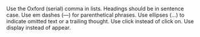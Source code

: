 Use the Oxford (serial) comma in lists.
Headings should be in sentence case.
Use em dashes (&mdash;) for parenthetical phrases.
Use ellipses (&hellip;) to indicate omitted text or a trailing thought.
Use click instead of click on.
Use display instead of appear.
